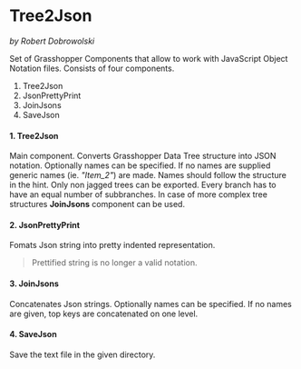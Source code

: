 # Tree2Json

*by Robert Dobrowolski*

Set of Grasshopper Components that allow to work with JavaScript Object Notation files.
Consists of four components.

1. Tree2Json
2. JsonPrettyPrint
3. JoinJsons
4. SaveJson

#### 1. Tree2Json
Main component. Converts Grasshopper Data Tree structure into JSON notation. Optionally names can be specified. If no names are supplied generic names (ie. *"Item_2"*) are made. Names should follow the structure in the hint.
Only non jagged trees can be exported. Every branch has to have an equal number of subbranches. In case of more complex tree structures **JoinJsons** component can be used.

#### 2. JsonPrettyPrint
Fomats Json string into pretty indented representation.
> Prettified string is no longer a valid notation.

#### 3. JoinJsons
Concatenates Json strings. Optionally names can be specified. If no names are given, top keys are concatenated on one level.

#### 4. SaveJson
Save the text file in the given directory.